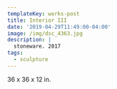 ```yaml
---
templateKey: works-post
title: Interior III
date: '2019-04-29T11:49:00-04:00'
image: /img/dsc_4363.jpg
description: |
  stoneware. 2017
tags:
  - sculpture
---
```

36 x 36 x 12 in.
